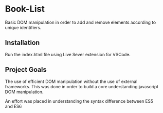 # Book-List
Basic DOM manipulation in order to add and remove elements according to unique identifiers.

## Installation
Run the index.html file using Live Sever extension for VSCode. 

## Project Goals
The use of efficient DOM manipulation without the use of external frameworks. This was done in order to build a core understanding javascript DOM manipulation. 

An effort was placed in understanding the syntax difference between ES5 and ES6
